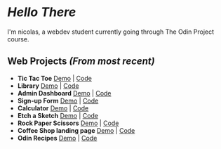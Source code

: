 # *Hello There*
I'm nicolas, a webdev student currently going through The Odin Project course.

## Web Projects *(From most recent)*
- **Tic Tac Toe** [Demo](https://nicolasgsantana.github.io/tic-tac-toe/) | [Code](https://github.com/nicolasgsantana/tic-tac-toe)
- **Library** [Demo](https://nicolasgsantana.github.io/library/) | [Code](https://github.com/nicolasgsantana/library)
- **Admin Dashboard** [Demo](https://nicolasgsantana.github.io/admin-dashboard/) | [Code](https://github.com/nicolasgsantana/admin-dashboard)
- **Sign-up Form** [Demo](https://nicolasgsantana.github.io/odin-form/) | [Code](https://github.com/nicolasgsantana/odin-form)
- **Calculator** [Demo](https://nicolasgsantana.github.io/calculator/) | [Code](https://github.com/nicolasgsantana/calculator)
- **Etch a Sketch** [Demo](https://nicolasgsantana.github.io/etch-a-sketch/) | [Code](https://github.com/nicolasgsantana/etch-a-sketch)
- **Rock Paper Scissors** [Demo](https://nicolasgsantana.github.io/rock-paper-scissors/) | [Code](https://github.com/nicolasgsantana/rock-paper-scissors)
- **Coffee Shop landing page** [Demo](https://nicolasgsantana.github.io/landing-page/) | [Code](https://github.com/nicolasgsantana/landing-page)
- **Odin Recipes** [Demo](https://nicolasgsantana.github.io/odin-recipes/) | [Code](https://github.com/nicolasgsantana/odin-recipes)
